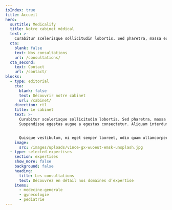 ```yaml
---
isIndex: true
title: Accueil
hero:
  surtitle: Medicalify
  title: Notre cabinet médical
  text: >-
    Curabitur scelerisque sollicitudin lobortis. Sed pharetra, massa eu. Suspendisse egestas augue a egestas consectetur. Aliquam interdum hendrerit porta.
  cta:
    blank: false
    text: Nos consultations
    url: /consultations/
  cta_second:
    text: Contact
    url: /contact/
blocks:
  - type: editorial
    cta:
      blank: false
      text: Découvrir notre cabinet
      url: /cabinet/
    direction: rtl
    title: Le cabinet
    text: >-
      Curabitur scelerisque sollicitudin lobortis. Sed pharetra, massa eu.
      Suspendisse egestas augue a egestas consectetur. Aliquam interdum hendrerit porta.


      Quisque vestibulum, mi eget semper laoreet, odio quam ullamcorper turpis, auctor fermentum magna leo eget nisi. Fusce id imperdiet nunc. Mauris tincidunt velit sed rhoncus tincidunt.
    image:
      src: /images/uploads/vince-gx-wuoeut-emsk-unsplash.jpg
  - type: selected-expertises
    section: expertises
    show_more: false
    background: false
    heading:
      title: Les consultations
      text: Découvrez en détail nos domaines d’expertise
    items:
      - medecine-generale
      - gynecologie
      - pediatrie
---
```

